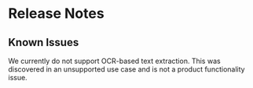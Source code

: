# Release Notes

## Known Issues

 We currently do not support OCR-based text extraction. This was discovered in an unsupported use case and is not a product functionality issue.